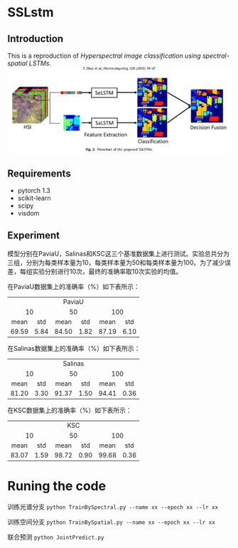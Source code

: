 # SSLstm
## Introduction
This is a reproduction of *Hyperspectral image classification using spectral-spatial LSTMs*.
![img](img/SSLstm.JPG)
## Requirements
* pytorch 1.3
* scikit-learn
* scipy
* visdom
## Experiment
模型分别在PaviaU，Salinas和KSC这三个基准数据集上进行测试。实验总共分为三组，分别为每类样本量为10，每类样本量为50和每类样本量为100。为了减少误差，每组实验分别进行10次，最终的准确率取10次实验的均值。

在PaviaU数据集上的准确率（%）如下表所示：

<table>
<tr align="center">
<td colspan="6">PaviaU</td>
</tr>
<tr align="center">
<td colspan="2">10</td>
<td colspan="2">50</td>
<td colspan="2">100</td>
</tr>
<tr align="center">
<td>mean</td>
<td>std</td>
<td>mean</td>
<td>std</td>
<td>mean</td>
<td>std</td>
</tr>
<tr align="center">
<td>69.59</td>
<td>5.84</td>
<td>84.50</td>
<td>1.82</td>
<td>87.19</td>
<td>6.10</td>
</tr>
</table>

在Salinas数据集上的准确率（%）如下表所示：

<table>
<tr align="center">
<td colspan="6">Salinas</td>
</tr>
<tr align="center">
<td colspan="2">10</td>
<td colspan="2">50</td>
<td colspan="2">100</td>
</tr>
<tr align="center">
<td>mean</td>
<td>std</td>
<td>mean</td>
<td>std</td>
<td>mean</td>
<td>std</td>
</tr>
<tr align="center">
<td>81.20</td>
<td>3.30</td>
<td>91.37</td>
<td>1.50</td>
<td>94.41</td>
<td>0.36</td>
</tr>
</table>

在KSC数据集上的准确率（%）如下表所示：

<table>
<tr align="center">
<td colspan="6">KSC</td>
</tr>
<tr align="center">
<td colspan="2">10</td>
<td colspan="2">50</td>
<td colspan="2">100</td>
</tr>
<tr align="center">
<td>mean</td>
<td>std</td>
<td>mean</td>
<td>std</td>
<td>mean</td>
<td>std</td>
</tr>
<tr align="center">
<td>83.07</td>
<td>1.59</td>
<td>98.72</td>
<td>0.90</td>
<td>99.68</td>
<td>0.36</td>
</tr>
</table>

# Runing the code
训练光谱分支 `python TrainBySpectral.py --name xx --epoch xx --lr xx`

训练空间分支 `python TrainBySpatial.py --name xx --epoch xx --lr xx`

联合预测 `python JointPredict.py`
